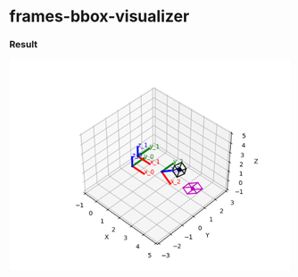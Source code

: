 # frames-bbox-visualizer

### Result
![Result.](https://github.com/giacomotomasi/frames-bbox-visualizer/blob/main/img/frames.png)
